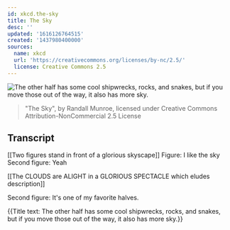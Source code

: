 ```yaml
---
id: xkcd.the-sky
title: The Sky
desc: ''
updated: '1616126764515'
created: '1437980400000'
sources:
  name: xkcd
  url: 'https://creativecommons.org/licenses/by-nc/2.5/'
  license: Creative Commons 2.5
---
```

![The other half has some cool shipwrecks, rocks, and snakes, but if you move those out of the way, it also has more sky.](https://imgs.xkcd.com/comics/the_sky.png)
> "The Sky", by Randall Munroe, licensed under Creative Commons Attribution-NonCommercial 2.5 License

## Transcript
[[Two figures stand in front of a glorious skyscape]]
Figure: I like the sky
Second figure: Yeah

[[The CLOUDS are ALIGHT in a GLORIOUS SPECTACLE which eludes description]]

Second figure: It's one of my favorite halves.

{{Title text: The other half has some cool shipwrecks, rocks, and snakes, but if you move those out of the way, it also has more sky.}}
